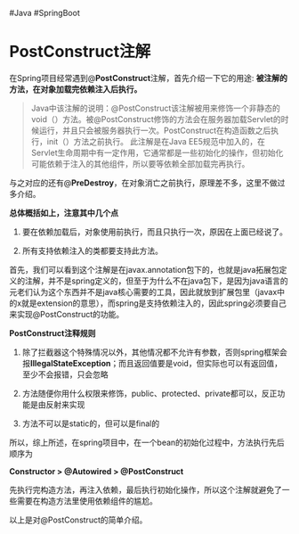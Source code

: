#Java #SpringBoot 

# PostConstruct注解
在Spring项目经常遇到@**PostConstruct**注解，首先介绍一下它的用途: **被注解的方法，在对象加载完依赖注入后执行。**

>Java中该注解的说明：@PostConstruct该注解被用来修饰一个非静态的void（）方法。被@PostConstruct修饰的方法会在服务器加载Servlet的时候运行，并且只会被服务器执行一次。PostConstruct在构造函数之后执行，init（）方法之前执行。
此注解是在Java EE5规范中加入的，在Servlet生命周期中有一定作用，它通常都是一些初始化的操作，但初始化可能依赖于注入的其他组件，所以要等依赖全部加载完再执行。

与之对应的还有@**PreDestroy**，在对象消亡之前执行，原理差不多，这里不做过多介绍。

**总体概括如上，注意其中几个点**

1. 要在依赖加载后，对象使用前执行，而且只执行一次，原因在上面已经说了。

2. 所有支持依赖注入的类都要支持此方法。

首先，我们可以看到这个注解是在javax.annotation包下的，也就是java拓展包定义的注解，并不是spring定义的，但至于为什么不在java包下，是因为java语言的元老们认为这个东西并不是java核心需要的工具，因此就放到扩展包里（javax中的x就是extension的意思），而spring是支持依赖注入的，因此spring必须要自己来实现@PostConstruct的功能。

**PostConstruct注释规则**

1. 除了拦截器这个特殊情况以外，其他情况都不允许有参数，否则spring框架会报**IllegalStateException**；而且返回值要是void，但实际也可以有返回值，至少不会报错，只会忽略

2. 方法随便你用什么权限来修饰，public、protected、private都可以，反正功能是由反射来实现

3. 方法不可以是static的，但可以是final的

所以，综上所述，在spring项目中，在一个bean的初始化过程中，方法执行先后顺序为

**Constructor > @Autowired > @PostConstruct**

先执行完构造方法，再注入依赖，最后执行初始化操作，所以这个注解就避免了一些需要在构造方法里使用依赖组件的尴尬。

以上是对@PostConstruct的简单介绍。
